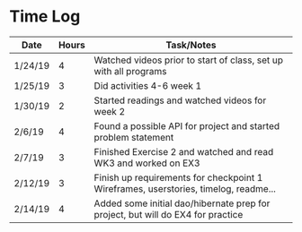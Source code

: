 # Time Log

| Date | Hours | Task/Notes|
|------|------|-------------|
|1/24/19| 4 | Watched videos prior to start of class, set up with all programs |
|1/25/19| 3 | Did activities 4-6 week 1 |
|1/30/19| 2 | Started readings and watched videos for week 2 |
|2/6/19| 4 | Found a possible API for project and started problem statement|
|2/7/19| 3 | Finished Exercise 2 and watched and read WK3 and worked on EX3|
|2/12/19|3| Finish up requirements for checkpoint 1 Wireframes, userstories, timelog, readme...|
|2/14/19|4| Added some initial dao/hibernate prep for project, but will do EX4 for practice| 
